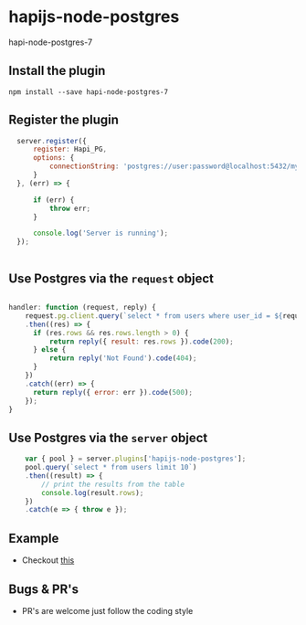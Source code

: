 # hapijs-node-postgres
hapi-node-postgres-7

## Install the plugin
`npm install --save hapi-node-postgres-7`

## Register the plugin
```javascript
  server.register({
      register: Hapi_PG,
      options: {
          connectionString: 'postgres://user:password@localhost:5432/my_app' //optional
      }
  }, (err) => {

      if (err) {
          throw err;
      }

      console.log('Server is running');
  });



```

## Use Postgres via the `request` object
```javascript

handler: function (request, reply) {
    request.pg.client.query(`select * from users where user_id = ${request.params.id}`)
    .then((res) => {
      if (res.rows && res.rows.length > 0) {
          return reply({ result: res.rows }).code(200);
      } else {
          return reply('Not Found').code(404);
      }
    })
    .catch((err) => {
      return reply({ error: err }).code(500);
    });
}
```

## Use Postgres via the `server` object
```javascript
    var { pool } = server.plugins['hapijs-node-postgres'];
    pool.query(`select * from users limit 10`)
    .then((result) => {
        // print the results from the table
        console.log(result.rows);
    })
    .catch(e => { throw e });
```

## Example
  - Checkout [this](example/example.js)

## Bugs & PR's
  - PR's are welcome just follow the coding style

